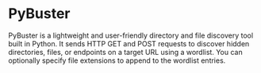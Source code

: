 # PyBuster
PyBuster is a lightweight and user-friendly directory and file discovery tool built in Python. It sends HTTP GET and POST requests to discover hidden directories, files, or endpoints on a target URL using a wordlist. You can optionally specify file extensions to append to the wordlist entries.

